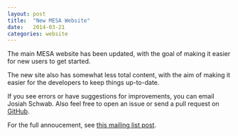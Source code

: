 ```yaml
---
layout: post
title:  "New MESA Website"
date:   2014-03-21
categories: website
---
```


The main MESA website has been updated, with the goal of making it
easier for new users to get started.

The new site also has somewhat less total content, with the aim of
making it easier for the developers to keep things up-to-date.

If you see errors or have suggestions for improvements, you can email
Josiah Schwab.  Also feel free to open an issue or send a pull request
on [GitHub][github].

For the full annoucement, see [this mailing list post][announcement].

[announcement]:https://sourceforge.net/p/mesa/mailman/message/32133212/
[github]: https://github.com/jschwab/mesa-website
